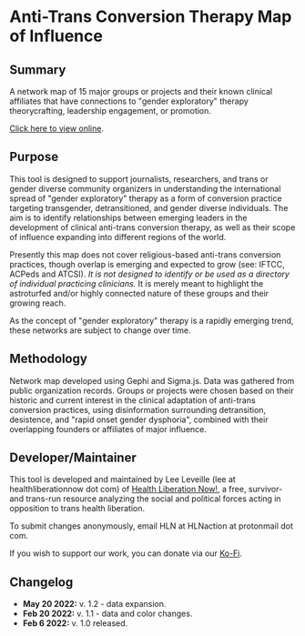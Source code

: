 # Anti-Trans Conversion Therapy Map of Influence

## Summary
A network map of 15 major groups or projects and their known clinical affiliates that have connections to "gender exploratory" therapy theorycrafting, leadership engagement, or promotion.  

[Click here to view online](https://thatweirdolee.github.io/anti-trans-conversion-map/network/index.html). 
  
## Purpose
This tool is designed to support journalists, researchers, and trans or gender diverse community organizers in understanding the international spread of "gender exploratory" therapy as a form of conversion practice targeting transgender, detransitioned, and gender diverse individuals. The aim is to identify relationships between emerging leaders in the development of clinical anti-trans conversion therapy, as well as their scope of influence expanding into different regions of the world.

Presently this map does not cover religious-based anti-trans conversion practices, though overlap is emerging and expected to grow (see: IFTCC, ACPeds and ATCSI). *It is not designed to identify or be used as a directory of individual practicing clinicians.* It is merely meant to highlight the astroturfed and/or highly connected nature of these groups and their growing reach.

As the concept of "gender exploratory" therapy is a rapidly emerging trend, these networks are subject to change over time.
  
## Methodology
Network map developed using Gephi and Sigma.js. Data was gathered from public organization records. Groups or projects were chosen based on their historic and current interest in the clinical adaptation of anti-trans conversion practices, using disinformation surrounding detransition, desistence, and "rapid onset gender dysphoria", combined with their overlapping founders or affiliates of major influence.

## Developer/Maintainer
This tool is developed and maintained by Lee Leveille (lee at healthliberationnow dot com) of [Health Liberation Now!](https://healthliberationnow.com/), a free, survivor- and trans-run resource analyzing the social and political forces acting in opposition to trans health liberation.

To submit changes anonymously, email HLN at HLNaction at protonmail dot com.

If you wish to support our work, you can donate via our [Ko-Fi](https://ko-fi.com/healthliberationnow).

## Changelog

- **May 20 2022:** v. 1.2 - data expansion.
- **Feb 20 2022:** v. 1.1 - data and color changes.
- **Feb 6 2022:** v. 1.0 released.
